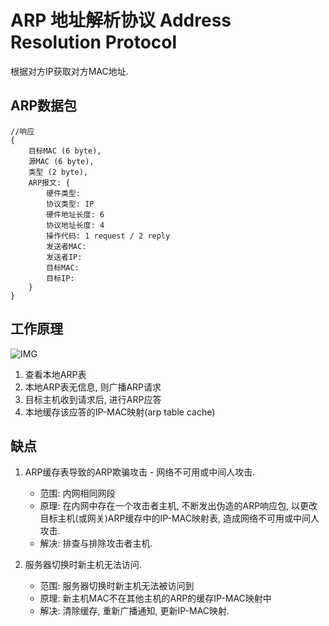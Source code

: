 # ARP 地址解析协议 Address Resolution Protocol

根据对方IP获取对方MAC地址.  

## ARP数据包

```ARP
//响应
{
    目标MAC (6 byte),
    源MAC (6 byte),
    类型 (2 byte),
    ARP报文: {
        硬件类型:
        协议类型: IP
        硬件地址长度: 6
        协议地址长度: 4
        操作代码: 1 request / 2 reply
        发送者MAC:
        发送者IP:
        目标MAC:
        目标IP:
    }
}
```

## 工作原理

![IMG](res/arp-process.jpg)

1. 查看本地ARP表
2. 本地ARP表无信息, 则广播ARP请求
3. 目标主机收到请求后, 进行ARP应答
4. 本地缓存该应答的IP-MAC映射(arp table cache)

## 缺点

1. ARP缓存表导致的ARP欺骗攻击 - 网络不可用或中间人攻击.  
   - 范围: 内网相同网段
   - 原理: 在内网中存在一个攻击者主机, 不断发出伪造的ARP响应包, 以更改目标主机(或网关)ARP缓存中的IP-MAC映射表, 造成网络不可用或中间人攻击.
   - 解决: 排查与排除攻击者主机.

2. 服务器切换时新主机无法访问.  
   - 范围: 服务器切换时新主机无法被访问到
   - 原理: 新主机MAC不在其他主机的ARP的缓存IP-MAC映射中
   - 解决: 清除缓存, 重新广播通知, 更新IP-MAC映射.
